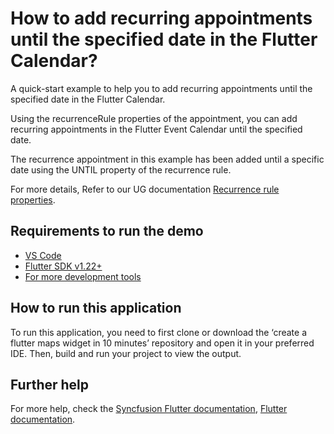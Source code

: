 # How to add recurring appointments until the specified date in the Flutter Calendar?

A quick-start example to help you to add recurring appointments until the specified date in the Flutter Calendar.

Using the recurrenceRule properties of the appointment, you can add recurring appointments in the Flutter Event Calendar until the specified date.

The recurrence appointment in this example has been added until a specific date using the UNTIL property of the recurrence rule.

For more details, Refer to our UG documentation [Recurrence rule properties](https://help.syncfusion.com/flutter/calendar/appointments#recurrence-rule).
## Requirements to run the demo
* [VS Code](https://code.visualstudio.com/download)
* [Flutter SDK v1.22+](https://flutter.dev/docs/development/tools/sdk/overview)
* [For more development tools](https://flutter.dev/docs/development/tools/devtools/overview)

## How to run this application
To run this application, you need to first clone or download the ‘create a flutter maps widget in 10 minutes’ repository and open it in your preferred IDE. Then, build and run your project to view the output.

## Further help
For more help, check the [Syncfusion Flutter documentation](https://help.syncfusion.com/flutter/introduction/overview),
 [Flutter documentation](https://flutter.dev/docs/get-started/install).
